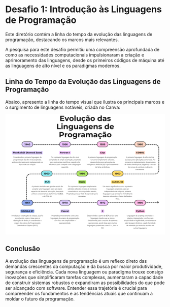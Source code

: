 # Desafio 1: Introdução às Linguagens de Programação

Este diretório contém a linha do tempo da evolução das linguagens de programação, destacando os marcos mais relevantes.

A pesquisa para este desafio permitiu uma compreensão aprofundada de como as necessidades computacionais impulsionaram a criação e aprimoramento das linguagens, desde os primeiros códigos de máquina até as linguagens de alto nível e os paradigmas modernos.

## Linha do Tempo da Evolução das Linguagens de Programação

Abaixo, apresento a linha do tempo visual que ilustra os principais marcos e o surgimento de linguagens notáveis, criada no Canva:

![Linha do Tempo das Linguagens de Programação](Linhagem_do_Tempo-Linguagens_da_Programacao.png)
## Conclusão

A evolução das linguagens de programação é um reflexo direto das demandas crescentes da computação e da busca por maior produtividade, segurança e eficiência. Cada nova linguagem ou paradigma trouxe consigo inovações que simplificaram tarefas complexas, aumentaram a capacidade de construir sistemas robustos e expandiram as possibilidades do que pode ser alcançado com software. Entender essa trajetória é crucial para compreender os fundamentos e as tendências atuais que continuam a moldar o futuro da programação.
